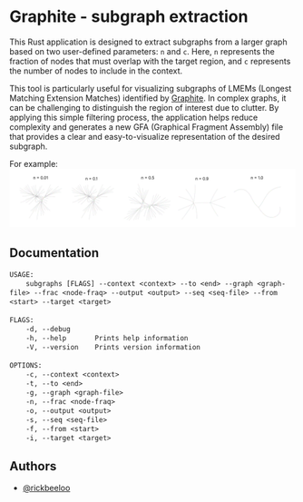 
# Graphite - subgraph extraction

This Rust application is designed to extract subgraphs from a larger graph based on two user-defined parameters: `n` and `c`. Here, `n` represents the fraction of nodes that must overlap with the target region, and `c` represents the number of nodes to include in the context.

This tool is particularly useful for visualizing subgraphs of LMEMs (Longest Matching Extension Matches) identified by [Graphite](https://github.com/rickbeeloo/GraphiteV2). In complex graphs, it can be challenging to distinguish the region of interest due to clutter. By applying this simple filtering process, the application helps reduce complexity and generates a new GFA (Graphical Fragment Assembly) file that provides a clear and easy-to-visualize representation of the desired subgraph.

For example:
![Example](test_data/subgraph_over_range.png)


## Documentation


```
USAGE:
    subgraphs [FLAGS] --context <context> --to <end> --graph <graph-file> --frac <node-fraq> --output <output> --seq <seq-file> --from <start> --target <target>

FLAGS:
    -d, --debug      
    -h, --help       Prints help information
    -V, --version    Prints version information

OPTIONS:
    -c, --context <context>     
    -t, --to <end>              
    -g, --graph <graph-file>    
    -n, --frac <node-fraq>      
    -o, --output <output>       
    -s, --seq <seq-file>        
    -f, --from <start>          
    -i, --target <target>
```
## Authors

- [@rickbeeloo](https://www.github.com/rickbeeloo)

